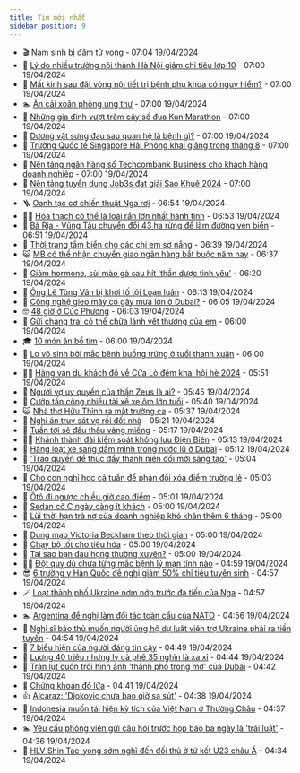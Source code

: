 ```yaml
---
title: Tim mới nhất
sidebar_position: 9
---
```


<!-- vnexpress-tin-moi-nhat:START -->
- 🎬 [Nam sinh bị đâm tử vong](https://vnexpress.net/nam-sinh-bi-dam-tu-vong-4736147.html) - 07:04 19/04/2024
- 🐎 [Lý do nhiều trường nội thành Hà Nội giảm chỉ tiêu lớp 10](https://vnexpress.net/ly-do-nhieu-truong-noi-thanh-ha-noi-giam-chi-tieu-lop-10-4736109.html) - 07:00 19/04/2024
- 🦍 [Mất kinh sau đặt vòng nội tiết trị bệnh phụ khoa có nguy hiểm?](https://vnexpress.net/mat-kinh-sau-dat-vong-noi-tiet-tri-benh-phu-khoa-co-nguy-hiem-4736168.html) - 07:00 19/04/2024
- 🏊 [Ăn cải xoăn phòng ung thư](https://vnexpress.net/an-cai-xoan-phong-ung-thu-4736140.html) - 07:00 19/04/2024
- 🎊 [Những gia đình vượt trăm cây số đua Kun Marathon](https://vnexpress.net/nhung-gia-dinh-vuot-tram-cay-so-dua-kun-marathon-4736078.html) - 07:00 19/04/2024
- 🎃 [Dương vật sưng đau sau quan hệ là bệnh gì?](https://vnexpress.net/duong-vat-sung-dau-sau-quan-he-la-benh-gi-4736034.html) - 07:00 19/04/2024
- 🧰 [Trường Quốc tế Singapore Hải Phòng khai giảng trong tháng 8](https://vnexpress.net/truong-quoc-te-singapore-hai-phong-khai-giang-trong-thang-8-4735998.html) - 07:00 19/04/2024
- 🔭 [Nền tảng ngân hàng số Techcombank Business cho khách hàng doanh nghiệp](https://vnexpress.net/nen-tang-ngan-hang-so-techcombank-business-cho-khach-hang-doanh-nghiep-4735611.html) - 07:00 19/04/2024
- 🫶 [Nền tảng tuyển dụng Job3s đạt giải Sao Khuê 2024](https://vnexpress.net/nen-tang-tuyen-dung-job3s-dat-giai-sao-khue-2024-4735441.html) - 07:00 19/04/2024
- 🪜 [Oanh tạc cơ chiến thuật Nga rơi](https://vnexpress.net/oanh-tac-co-chien-thuat-nga-roi-4736149.html) - 06:54 19/04/2024
- 👨‍🏫 [Hóa thạch có thể là loài rắn lớn nhất hành tinh](https://vnexpress.net/hoa-thach-co-the-la-loai-ran-lon-nhat-hanh-tinh-4735950.html) - 06:53 19/04/2024
- 🎊 [Bà Rịa - Vũng Tàu chuyển đổi 43 ha rừng để làm đường ven biển](https://vnexpress.net/ba-ria-vung-tau-chuyen-doi-43-ha-rung-de-lam-duong-ven-bien-4736163.html) - 06:51 19/04/2024
- 🎊 [Thời trang tắm biển cho các chị em sợ nắng](https://vnexpress.net/thoi-trang-tam-bien-cho-cac-chi-em-so-nang-4736098.html) - 06:39 19/04/2024
- 😺 [MB có thể nhận chuyển giao ngân hàng bắt buộc năm nay](https://vnexpress.net/mb-co-the-nhan-chuyen-giao-ngan-hang-bat-buoc-nam-nay-4736145.html) - 06:37 19/04/2024
- 🐘 [Giảm hormone, sùi mào gà sau hít &#39;thần dược tình yêu&#39;](https://vnexpress.net/giam-hormone-sui-mao-ga-sau-hit-than-duoc-tinh-yeu-4735833.html) - 06:20 19/04/2024
- 🌁 [Ông Lê Tùng Vân bị khởi tố tội Loạn luân](https://vnexpress.net/ong-le-tung-van-bi-khoi-to-toi-loan-luan-4736150.html) - 06:13 19/04/2024
- 🐲 [Công nghệ gieo mây có gây mưa lớn ở Dubai?](https://vnexpress.net/cong-nghe-gieo-may-co-gay-mua-lon-o-dubai-4735955.html) - 06:05 19/04/2024
- 🤓 [48 giờ ở Cúc Phương](https://vnexpress.net/48-gio-o-cuc-phuong-4734813.html) - 06:03 19/04/2024
- 💪 [Gửi chàng trai có thể chữa lành vết thương của em](https://vnexpress.net/gui-chang-trai-co-the-chua-lanh-vet-thuong-cua-em-4736024.html) - 06:00 19/04/2024
- 🎓 [10 món ăn bổ tim](https://vnexpress.net/10-mon-an-bo-tim-4736094.html) - 06:00 19/04/2024
- 🫣 [Lo vô sinh bởi mắc bệnh buồng trứng ở tuổi thanh xuân](https://vnexpress.net/lo-vo-sinh-boi-mac-benh-buong-trung-o-tuoi-thanh-xuan-4735371.html) - 06:00 19/04/2024
- 🧑‍💻 [Hàng vạn du khách đổ về Cửa Lò đêm khai hội hè 2024](https://vnexpress.net/hang-van-du-khach-do-ve-cua-lo-dem-khai-hoi-he-2024-4735903.html) - 05:51 19/04/2024
- 🐲 [Người vợ uy quyền của thần Zeus là ai?](https://vnexpress.net/nguoi-vo-uy-quyen-cua-than-zeus-la-ai-4733146.html) - 05:45 19/04/2024
- 🌝 [Cướp tấn công nhiều tài xế xe ôm lớn tuổi](https://vnexpress.net/cuop-tan-cong-nhieu-tai-xe-xe-om-lon-tuoi-4736116.html) - 05:40 19/04/2024
- 😺 [Nhà thơ Hữu Thỉnh ra mắt trường ca](https://vnexpress.net/nha-tho-huu-thinh-ra-mat-truong-ca-4735808.html) - 05:37 19/04/2024
- 🐎 [Nghi án truy sát vợ rồi đốt nhà](https://vnexpress.net/nghi-an-truy-sat-vo-roi-dot-nha-4736074.html) - 05:21 19/04/2024
- 🎡 [Tuần tới sẽ đấu thầu vàng miếng](https://vnexpress.net/tuan-toi-se-dau-thau-vang-mieng-4736142.html) - 05:17 19/04/2024
- 👨‍🏫 [Khánh thành đài kiểm soát không lưu Điện Biên](https://vnexpress.net/khanh-thanh-dai-kiem-soat-khong-luu-dien-bien-4736122.html) - 05:13 19/04/2024
- 🦆 [Hàng loạt xe sang dầm mình trong nước lũ ở Dubai](https://vnexpress.net/hang-loat-xe-sang-dam-minh-trong-nuoc-lu-o-dubai-4736069.html) - 05:12 19/04/2024
- 🚦 [&#39;Trao quyền để thúc đẩy thanh niên đổi mới sáng tạo&#39;](https://vnexpress.net/trao-quyen-de-thuc-day-thanh-nien-doi-moi-sang-tao-4736072.html) - 05:04 19/04/2024
- 💫 [Cho con nghỉ học cả tuần để phản đối xóa điểm trường lẻ](https://vnexpress.net/cho-con-nghi-hoc-ca-tuan-de-phan-doi-xoa-diem-truong-le-4736042.html) - 05:03 19/04/2024
- 🎉 [Ôtô đi ngược chiều giờ cao điểm](https://vnexpress.net/oto-di-nguoc-chieu-gio-cao-diem-4736016.html) - 05:01 19/04/2024
- 🌋 [Sedan cỡ C ngày càng ít khách](https://vnexpress.net/sedan-co-c-ngay-cang-it-khach-4735953.html) - 05:00 19/04/2024
- 🤖 [Lùi thời hạn trả nợ của doanh nghiệp khó khăn thêm 6 tháng](https://vnexpress.net/lui-thoi-han-tra-no-cua-doanh-nghiep-kho-khan-them-6-thang-4736111.html) - 05:00 19/04/2024
- 🦏 [Dung mạo Victoria Beckham theo thời gian](https://vnexpress.net/dung-mao-victoria-beckham-theo-thoi-gian-4734649.html) - 05:00 19/04/2024
- 🦩 [Chạy bộ tốt cho tiêu hóa](https://vnexpress.net/chay-bo-tot-cho-tieu-hoa-4736079.html) - 05:00 19/04/2024
- 👺 [Tại sao bạn đau họng thường xuyên?](https://vnexpress.net/tai-sao-ban-dau-hong-thuong-xuyen-4735999.html) - 05:00 19/04/2024
- 🧑‍🏫 [Đột quỵ dù chưa từng mắc bệnh lý mạn tính nào](https://vnexpress.net/dot-quy-du-chua-tung-mac-benh-ly-man-tinh-nao-4736125.html) - 04:59 19/04/2024
- 😎 [6 trường y Hàn Quốc đề nghị giảm 50% chỉ tiêu tuyển sinh](https://vnexpress.net/6-truong-y-han-quoc-de-nghi-giam-50-chi-tieu-tuyen-sinh-4736130.html) - 04:57 19/04/2024
- 🪄 [Loạt thành phố Ukraine nơm nớp trước đà tiến của Nga](https://vnexpress.net/loat-thanh-pho-ukraine-nom-nop-truoc-da-tien-cua-nga-4735227.html) - 04:57 19/04/2024
- 🏊 [Argentina đề nghị làm đối tác toàn cầu của NATO](https://vnexpress.net/argentina-de-nghi-lam-doi-tac-toan-cau-cua-nato-4736056.html) - 04:56 19/04/2024
- 💃 [Nghị sĩ bảo thủ muốn người ủng hộ dự luật viện trợ Ukraine phải ra tiền tuyến](https://vnexpress.net/nghi-si-bao-thu-muon-nguoi-ung-ho-du-luat-vien-tro-ukraine-phai-ra-tien-tuyen-4735963.html) - 04:54 19/04/2024
- 🦆 [7 biểu hiện của người đáng tin cậy](https://vnexpress.net/7-bieu-hien-cua-nguoi-dang-tin-cay-4734821.html) - 04:49 19/04/2024
- 🎊 [Lương 40 triệu nhưng ly cà phê 35 nghìn là xa xỉ](https://vnexpress.net/luong-40-trieu-nhung-ly-ca-phe-35-nghin-la-xa-xi-4736103.html) - 04:44 19/04/2024
- 👺 [Trận lụt cuốn trôi hình ảnh &#39;thành phố trong mơ&#39; của Dubai](https://vnexpress.net/tran-lut-cuon-troi-hinh-anh-thanh-pho-trong-mo-cua-dubai-4735965.html) - 04:42 19/04/2024
- 🎡 [Chứng khoán đỏ lửa](https://vnexpress.net/chung-khoan-do-lua-4736135.html) - 04:41 19/04/2024
- 👍 [Alcaraz: &#39;Djokovic chưa bao giờ sa sút&#39;](https://vnexpress.net/alcaraz-djokovic-chua-bao-gio-sa-sut-4736026.html) - 04:38 19/04/2024
- 🐎 [Indonesia muốn tái hiện kỳ tích của Việt Nam ở Thường Châu](https://vnexpress.net/indonesia-muon-tai-hien-ky-tich-cua-viet-nam-o-thuong-chau-4736037.html) - 04:37 19/04/2024
- 🏊 [Yêu cầu phóng viên gửi câu hỏi trước họp báo ba ngày là &#39;trái luật&#39;](https://vnexpress.net/yeu-cau-phong-vien-gui-cau-hoi-truoc-hop-bao-ba-ngay-la-trai-luat-4736070.html) - 04:36 19/04/2024
- 🦩 [HLV Shin Tae-yong sớm nghĩ đến đối thủ ở tứ kết U23 châu Á](https://vnexpress.net/hlv-shin-tae-yong-som-nghi-den-doi-thu-o-tu-ket-u23-chau-a-4736090.html) - 04:34 19/04/2024<!-- vnexpress-tin-moi-nhat:END -->
